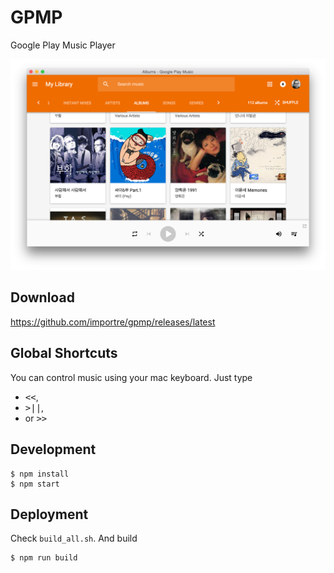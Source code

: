 # GPMP
Google Play Music Player

![screenshot](resources/screenshot.png)


## Download
https://github.com/importre/gpmp/releases/latest


## Global Shortcuts
You can control music using your mac keyboard.
Just type

- <kbd>&lt;&lt;</kbd>,
- <kbd>>||</kbd>,
- or <kbd>&gt;&gt;</kbd>


## Development
```
$ npm install
$ npm start
```


## Deployment
Check `build_all.sh`. And build

```
$ npm run build
```
